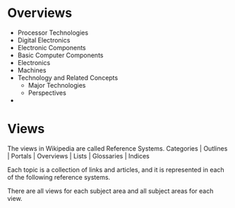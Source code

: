 # Overviews
- Processor Technologies
- Digital Electronics
- Electronic Components
- Basic Computer Components
- Electronics
- Machines
- Technology and Related Concepts
	- Major Technologies
	- Perspectives
- 


# Views
The views in Wikipedia are called Reference Systems.
Categories | Outlines | Portals | Overviews | Lists | Glossaries | Indices

Each topic is a collection of links and articles, and it is represented in each of the following reference systems.

There are all views for each subject area and all subject areas for each view.
